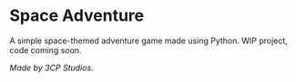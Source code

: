 # Space Adventure
A simple space-themed adventure game made using Python. WIP project, code coming soon.

*Made by 3CP Studios.*
